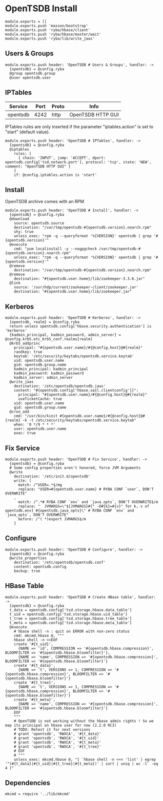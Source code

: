 
# OpenTSDB Install

    module.exports = []
    module.exports.push 'masson/bootstrap'
    module.exports.push 'ryba/hbase/client'
    module.exports.push 'ryba/hbase/master/wait'
    module.exports.push 'ryba/lib/write_jaas'

## Users & Groups

    module.exports.push header: 'OpenTSDB # Users & Groups', handler: ->
      {opentsdb} = @config.ryba
      @group opentsdb.group
      @user opentsdb.user

## IPTables

| Service  | Port | Proto | Info               |
|----------|------|-------|--------------------|
| opentsdb | 4242 | http  | OpenTSDB HTTP GUI  |

IPTables rules are only inserted if the parameter "iptables.action" is set to
"start" (default value).

    module.exports.push header: 'OpenTSDB # IPTables', handler: ->
      {opentsdb} = @config.ryba
      @iptables
        rules: [
          { chain: 'INPUT', jump: 'ACCEPT', dport: opentsdb.config['tsd.network.port'], protocol: 'tcp', state: 'NEW', comment: "OpenTSDB HTTP GUI" }
        ]
        if: @config.iptables.action is 'start'

## Install

OpenTSDB archive comes with an RPM

    module.exports.push header: 'OpenTSDB # Install', handler: ->
      {opentsdb} = @config.ryba
      @download
        source: opentsdb.source
        destination: "/var/tmp/opentsdb-#{opentsdb.version}.noarch.rpm"
        shy: true
        unless_exec: "rpm -q --queryformat '%{VERSION}' opentsdb | grep '#{opentsdb.version}'"
      @execute
        cmd: "yum localinstall -y --nogpgcheck /var/tmp/opentsdb-#{opentsdb.version}.noarch.rpm"
        unless_exec: "rpm -q --queryformat '%{VERSION}' opentsdb | grep '#{opentsdb.version}'"
      @remove
        destination: "/var/tmp/opentsdb-#{opentsdb.version}.noarch.rpm"
      @remove
        destination: "#{opentsdb.user.home}/lib/zookeeper-3.3.6.jar"
      @link
        source: '/usr/hdp/current/zookeeper-client/zookeeper.jar'
        destination: "#{opentsdb.user.home}/lib/zookeeper.jar"

## Kerberos

    module.exports.push header: 'OpenTSDB # Kerberos', handler: ->
      {opentsdb, realm} = @config.ryba
      return unless opentsdb.config['hbase.security.authentication'] is 'kerberos'
      {kadmin_principal, kadmin_password, admin_server} = @config.krb5.etc_krb5_conf.realms[realm] 
      @krb5_addprinc
        principal: "#{opentsdb.user.name}/#{@config.host}@#{realm}"
        randkey: true
        keytab: '/etc/security/keytabs/opentsdb.service.keytab'
        uid: opentsdb.user.name
        gid: opentsdb.group.name
        kadmin_principal: kadmin_principal
        kadmin_password: kadmin_password
        kadmin_server: admin_server
      @write_jaas
        destination: '/etc/opentsdb/opentsdb.jaas'
        content: "#{opentsdb.config['hbase.sasl.clientconfig']}":
          principal: "#{opentsdb.user.name}/#{@config.host}@#{realm}"
          useTicketCache: true
        uid: opentsdb.user.name
        gid: opentsdb.group.name
      @cron_add
        cmd: "/usr/bin/kinit #{opentsdb.user.name}/#{@config.host}@#{realm} -k -t /etc/security/keytabs/opentsdb.service.keytab"
        when: '0 */9 * * *'
        user: opentsdb.user.name
        exec: true

## Fix Service

    module.exports.push header: 'OpenTSDB # Fix Service', handler: ->
      {opentsdb} = @config.ryba
      # Some config properties aren't honored, force JVM Arguments
      @write
        destination: '/etc/init.d/opentsdb'
        write: [
          match: /^USER=.*$/mg
          replace: "USER=#{opentsdb.user.name} # RYBA CONF `user`, DON'T OVERWRITE"
        ,
          match: /^.*# RYBA CONF `env` and `java_opts`, DON'T OVERWRITE$/m
          replace: "  JVMARGS=\"${JVMARGS}#{" -D#{k}=#{v}" for k, v of opentsdb.env} #{opentsdb.java_opts}\" # RYBA CONF `env` and `java_opts`, DON'T OVERWRITE"
          before: /^( *)export JVMARGS$/m
        ]

## Configure

    module.exports.push header: 'OpenTSDB # Configure', handler: ->
      {opentsdb} = @config.ryba
      @write_properties
        destination: '/etc/opentsdb/opentsdb.conf'
        content: opentsdb.config
        backup: true

## HBase Table

    module.exports.push header: 'OpenTSDB # Create HBase table', handler: ->
      {opentsdb} = @config.ryba
      t_data = opentsdb.config['tsd.storage.hbase.data_table']
      t_uid = opentsdb.config['tsd.storage.hbase.uid_table']
      t_tree = opentsdb.config['tsd.storage.hbase.tree_table']
      t_meta = opentsdb.config['tsd.storage.hbase.meta_table']
      @execute
        # hbase shell -n : quit on ERROR with non-zero status
        cmd: mkcmd.hbase @, """
        hbase shell -n <<EOF
        create '#{t_uid}',
          {NAME => 'id', COMPRESSION => '#{opentsdb.hbase.compression}', BLOOMFILTER => '#{opentsdb.hbase.bloomfilter}'},
          {NAME => 'name', COMPRESSION => '#{opentsdb.hbase.compression}', BLOOMFILTER => '#{opentsdb.hbase.bloomfilter}'}
        create '#{t_data}',
          {NAME => 't', VERSIONS => 1, COMPRESSION => '#{opentsdb.hbase.compression}', BLOOMFILTER => '#{opentsdb.hbase.bloomfilter}'}
        create '#{t_tree}',
          {NAME => 't', VERSIONS => 1, COMPRESSION => '#{opentsdb.hbase.compression}', BLOOMFILTER => '#{opentsdb.hbase.bloomfilter}'}    
        create '#{t_meta}',
          {NAME => 'name', COMPRESSION => '#{opentsdb.hbase.compression}', BLOOMFILTER => '#{opentsdb.hbase.bloomfilter}'}
        EOF
        """
        # OpenTSDB is not working without the hbase admin rights ! So we map its principal on hbase user for now (2.2.0 RC3)
        # TODO: Retest it for next versions
        # grant 'opentsdb', 'RWXCA', '#{t_data}'
        # grant 'opentsdb', 'RWXCA', '#{t_uid}'
        # grant 'opentsdb', 'RWXCA', '#{t_meta}'
        # grant 'opentsdb', 'RWXCA', '#{t_tree}'
        # EOF
        # """
        unless_exec: mkcmd.hbase @, "[ `hbase shell -n <<< 'list' | egrep '^(#{t_data}|#{t_uid}|#{t_tree}|#{t_meta})' | sort | uniq | wc -l` -eq 4 ]"

## Dependencies

    mkcmd = require '../lib/mkcmd'
